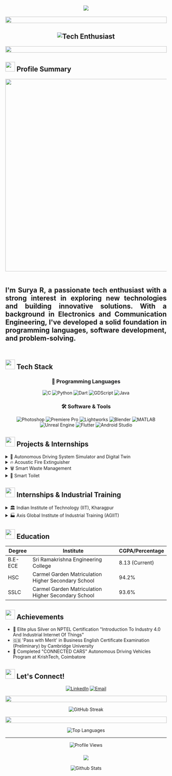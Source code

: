 <h1 align="center";style="border: none; text-decoration: none;">
   <img src="https://readme-typing-svg.herokuapp.com/?lines=Hello,+I'm+Surya+R!;Welcome+to+my+GitHub+profile+👋!&center=true&size=40&width=750&height=100&font=Fira%20Code&size=40&duration=3000&pause=1000&center=true&vCenter=true&width=800&height=100">
  
</h1>
<p align="center">
  <img src="https://i.imgur.com/dBaSKWF.gif" height="20" width="100%">
</p>

<h2 align="center">
  <img src="https://readme-typing-svg.herokuapp.com?font=Fira+Code&size=30&duration=2000&pause=500&center=true&vCenter=true&width=1300&height=50&lines=Innovative+Electronics+and+Communcation+Engineer;+Passionate+about+exploring+new+technologies;Building+innovative+solutions!;I'm+excited+to+share+my+projects+and+experiences+with+you!+🚀" alt="Tech Enthusiast" />
</h2>

<p align="center">
  <img src="https://i.imgur.com/dBaSKWF.gif" height="20" width="100%">
</p>

## <img src="https://media.giphy.com/media/iY8CRBdQXODJSCERIr/giphy.gif" width="30px"> Profile Summary
<div align="center">
<img src="https://github.com/Anmol-Baranwal/Cool-GIFs-For-GitHub/assets/74038190/80728820-e06b-4f96-9c9e-9df46f0cc0a5" width="600">
<br><br>
</div>


<h2  align="justify">
I'm Surya R, a passionate tech enthusiast with a strong interest in exploring new technologies and building innovative solutions. With a background in Electronics and Communication Engineering, I've developed a solid foundation in programming languages, software development, and problem-solving.
<br><br>
</h2>

## <img src="https://media2.giphy.com/media/QssGEmpkyEOhBCb7e1/giphy.gif?cid=ecf05e47a0n3gi1bfqntqmob8g9aid1oyj2wr3ds3mg700bl&rid=giphy.gif" width="30px"> Tech Stack

<div align="center">

### 🚀 Programming Languages
![C](https://img.shields.io/badge/C-A8B9CC?style=for-the-badge&logo=c&logoColor=white)
![Python](https://img.shields.io/badge/Python-3776AB?style=for-the-badge&logo=python&logoColor=white)
![Dart](https://img.shields.io/badge/Dart-0175C2?style=for-the-badge&logo=dart&logoColor=white)
![GDScript](https://img.shields.io/badge/GDScript-478CBF?style=for-the-badge&logo=godot-engine&logoColor=white)
![Java](https://img.shields.io/badge/Java-ED8B00?style=for-the-badge&logo=openjdk&logoColor=white)

### 🛠️ Software & Tools
![Photoshop](https://img.shields.io/badge/Photoshop-31A8FF?style=for-the-badge&logo=adobe-photoshop&logoColor=white)
![Premiere Pro](https://img.shields.io/badge/Premiere_Pro-9999FF?style=for-the-badge&logo=adobe-premiere-pro&logoColor=white)
![Lightworks](https://img.shields.io/badge/Lightworks-25A8E0?style=for-the-badge&logo=lightworks&logoColor=white)
![Blender](https://img.shields.io/badge/Blender-F5792A?style=for-the-badge&logo=blender&logoColor=white)
![MATLAB](https://img.shields.io/badge/MATLAB-0076A8?style=for-the-badge&logo=mathworks&logoColor=white)
![Unreal Engine](https://img.shields.io/badge/Unreal_Engine-313131?style=for-the-badge&logo=unreal-engine&logoColor=white)
![Flutter](https://img.shields.io/badge/Flutter-02569B?style=for-the-badge&logo=flutter&logoColor=white)
![Android Studio](https://img.shields.io/badge/Android_Studio-3DDC84?style=for-the-badge&logo=android-studio&logoColor=white)

</div>

## <img src="https://media.giphy.com/media/j2pOGeGYKe2xCCKwfi/giphy.gif" width="30px"> Projects & Internships

<details>
<summary>🚗 Autonomous Driving System Simulator and Digital Twin</summary>

- 🤝 Industrial Collaboration with Capgemini
- 🛠️ Tools: Linux, Unreal Engine, Autoware, Roadrunner, Blender, MeshLab, CloudCompare
- 🎯 Goal: Redefine data collection in autonomous vehicles
- 💡 Features: Real-time environment for testing and verification, simulation of hazardous scenarios


</details>

<details>
<summary>🔥 Acoustic Fire Extinguisher</summary>

- 🏆 Winner of SREC INNOVATE 2023
- 🛠️ Tools: Amplifiers, Woofers, Oscilloscope
- 🔊 Utilizes sound waves in the 50-60Hz range
- 🚒 Aims to combat fires swiftly at early stages


</details>

<details>
<summary>🗑️ Smart Waste Management</summary>

- 💡 Collaboration with Centre for Collaborative Innovation (CoIN) - SREC
- 🛠️ Tools: ESP8266, SEN0311, Custom PCB, Flutter, Android Studio, Firebase
- 📱 Features: Live monitoring, waste categorization, automated notifications
- ♻️ Goal: Reshape waste disposal efficiency


</details>

<details>
<summary>🚽 Smart Toilet</summary>

- 🧠 IoT-enabled management application
- 🛠️ Tools: I2C module, IR Sensor, Servo Motors, Arduino IDE, Flutter, Android Studio, Firebase
- 🧼 Features: Hydrophobic bowl, UV disinfection, bidet, tornado flushing
- ♻️ Sustainable waste system with anaerobic digestion


</details>

## <img src="https://media.giphy.com/media/WUlplcMpOCEmTGBtBW/giphy.gif" width="30"> Internships & Industrial Training

<details>
<summary>🏛️ Indian Institute of Technology (IIT), Kharagpur</summary>

- 📆 Duration: 6 weeks
- 🔬 Field: Next Gen Communication
- 🎯 Focus: Cutting-edge research and development in advanced communication technologies


</details>

<details>
<summary>🏭 Axis Global Institute of Industrial Training (AGIIT)</summary>

- 📆 Duration: 2 weeks
- 🔧 Topic: Industrial Automation
- 🎓 Gained hands-on experience with state-of-the-art industrial automation technologies


</details>

## <img src="https://media.giphy.com/media/gVlgj80ZLp9yo/giphy.gif" width="30px"> Education

<div align="center">

| Degree  | Institute                                           | CGPA/Percentage |
| ------- | --------------------------------------------------- | --------------- |
| B.E-ECE | Sri Ramakrishna Engineering College                 | 8.13 (Current)  |
| HSC     | Carmel Garden Matriculation Higher Secondary School | 94.2%           |
| SSLC    | Carmel Garden Matriculation Higher Secondary School | 93.6%           |

</div>

## <img src="https://media.giphy.com /media/MS9Yq6Y718CSiDTxR5/giphy.gif" width="30px"> Achievements

- 🏅 Elite plus Silver on NPTEL Certification "Introduction To Industry 4.0 And Industrial Internet Of Things"
- 🇬🇧 'Pass with Merit' in Business English Certificate Examination (Preliminary) by Cambridge University
- 🚗 Completed "CONNECTED CARS" Autonomous Driving Vehicles Program at KrishTech, Coimbatore

## <img src="https://media.giphy.com/media/LnQjpWaON8nhr21vNW/giphy.gif" width="30px"> Let's Connect!

<div align="center">

[![LinkedIn](https://img.shields.io/badge/LinkedIn-Connect-0077B5?style=for-the-badge&logo=linkedin&logoColor=white)](https://www.linkedin.com/in/surya-rangaraj-k/)
[![Email](https://img.shields.io/badge/Email-Contact-D14836?style=for-the-badge&logo=gmail&logoColor=white)](mailto:suryar8434@gmail.com)

</div>

<p align="center">
  <img src="https://i.imgur.com/dBaSKWF.gif" height="20" width="100%">
</p>

<div align="center">
  <img src="https://github-readme-streak-stats.herokuapp.com/?user=YourGitHubUsername&theme=radical" alt="GitHub Streak" />
</div>

<p align="center">
  <img src="https://i.imgur.com/dBaSKWF.gif" height="20" width="100%">
</p>

<div align="center">
  <img src="https://github-readme-stats.vercel.app/api/top-langs/?username=YourGitHubUsername&layout=compact&theme=radical" alt="Top Languages" />
</div>

---

<div align="center">
  <img src="https://komarev.com/ghpvc/?username=YourGitHubUsername&color=blueviolet&style=for-the-badge" alt="Profile Views" />
</div>

<h3 align="center">
  <img src="https://readme-typing-svg.herokuapp.com/?lines=Thanks+for+visiting!;Let's+innovate+together!&center=true&size=22&width=500">
</h3>

<div align="center">
  <img src="https://raw.githubusercontent.com/mayhemantt/mayhemantt/Update/svg/Bottom.svg" alt="Github Stats" />
</div>
